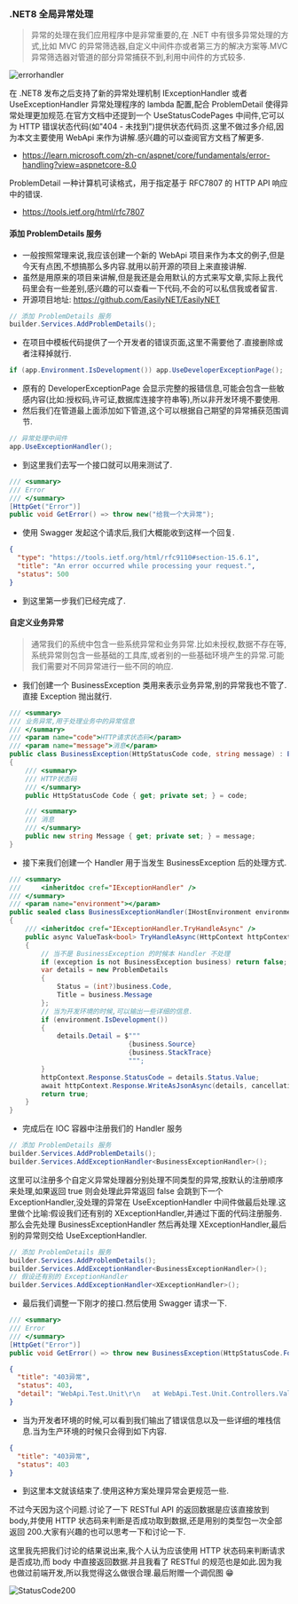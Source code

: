 ### .NET8 全局异常处理

> 异常的处理在我们应用程序中是非常重要的,在 .NET 中有很多异常处理的方式,比如 MVC 的异常筛选器,自定义中间件亦或者第三方的解决方案等.MVC 异常筛选器对管道的部分异常捕获不到,利用中间件的方式较多.

![errorhandler](./images/errorhandler.png)

在 .NET8 发布之后支持了新的异常处理机制 IExceptionHandler 或者 UseExceptionHandler 异常处理程序的 lambda 配置,配合 ProblemDetail 使得异常处理更加规范.在官方文档中还提到一个 UseStatusCodePages 中间件,它可以为 HTTP 错误状态代码(如"404 - 未找到")提供状态代码页.这里不做过多介绍,因为本文主要使用 WebApi 来作为讲解.感兴趣的可以查阅官方文档了解更多.

- https://learn.microsoft.com/zh-cn/aspnet/core/fundamentals/error-handling?view=aspnetcore-8.0

ProblemDetail 一种计算机可读格式，用于指定基于 RFC7807 的 HTTP API 响应中的错误.

- https://tools.ietf.org/html/rfc7807

#### 添加 ProblemDetails 服务

- 一般按照常理来说,我应该创建一个新的 WebApi 项目来作为本文的例子,但是今天有点困,不想搞那么多内容.就用以前开源的项目上来直接讲解.
- 虽然是用原来的项目来讲解,但是我还是会用默认的方式来写文章,实际上我代码里会有一些差别,感兴趣的可以查看一下代码,不会的可以私信我或者留言.
- 开源项目地址: https://github.com/EasilyNET/EasilyNET

```csharp
// 添加 ProblemDetails 服务
builder.Services.AddProblemDetails();
```

- 在项目中模板代码提供了一个开发者的错误页面,这里不需要他了.直接删除或者注释掉就行.

```csharp
if (app.Environment.IsDevelopment()) app.UseDeveloperExceptionPage();
```

- 原有的 DeveloperExceptionPage 会显示完整的报错信息,可能会包含一些敏感内容(比如:授权码,许可证,数据库连接字符串等),所以非开发环境不要使用.
- 然后我们在管道最上面添加如下管道,这个可以根据自己期望的异常捕获范围调节.

```csharp
// 异常处理中间件
app.UseExceptionHandler();
```

- 到这里我们去写一个接口就可以用来测试了.

```csharp
/// <summary>
/// Error
/// </summary>
[HttpGet("Error")]
public void GetError() => throw new("给我一个大异常");
```

- 使用 Swagger 发起这个请求后,我们大概能收到这样一个回复.

```json
{
  "type": "https://tools.ietf.org/html/rfc9110#section-15.6.1",
  "title": "An error occurred while processing your request.",
  "status": 500
}
```

- 到这里第一步我们已经完成了.

#### 自定义业务异常

> 通常我们的系统中包含一些系统异常和业务异常.比如未授权,数据不存在等,系统异常则包含一些基础的工具库,或者别的一些基础环境产生的异常.可能我们需要对不同异常进行一些不同的响应.

- 我们创建一个 BusinessException 类用来表示业务异常,别的异常我也不管了.直接 Exception 抛出就行.

```csharp
/// <summary>
/// 业务异常,用于处理业务中的异常信息
/// </summary>
/// <param name="code">HTTP请求状态码</param>
/// <param name="message">消息</param>
public class BusinessException(HttpStatusCode code, string message) : Exception(message)
{
    /// <summary>
    /// HTTP状态码
    /// </summary>
    public HttpStatusCode Code { get; private set; } = code;

    /// <summary>
    /// 消息
    /// </summary>
    public new string Message { get; private set; } = message;
}
```

- 接下来我们创建一个 Handler 用于当发生 BusinessException 后的处理方式.

```csharp
/// <summary>
///     <inheritdoc cref="IExceptionHandler" />
/// </summary>
/// <param name="environment"></param>
public sealed class BusinessExceptionHandler(IHostEnvironment environment) : IExceptionHandler
{
    /// <inheritdoc cref="IExceptionHandler.TryHandleAsync" />
    public async ValueTask<bool> TryHandleAsync(HttpContext httpContext, Exception exception, CancellationToken cancellationToken)
    {
        // 当不是 BusinessException 的时候本 Handler 不处理
        if (exception is not BusinessException business) return false;
        var details = new ProblemDetails
        {
            Status = (int?)business.Code,
            Title = business.Message
        };
        // 当为开发环境的时候,可以输出一些详细的信息.
        if (environment.IsDevelopment())
        {
            details.Detail = $"""
                              {business.Source}
                              {business.StackTrace}
                              """;
        }
        httpContext.Response.StatusCode = details.Status.Value;
        await httpContext.Response.WriteAsJsonAsync(details, cancellationToken);
        return true;
    }
}
```

- 完成后在 IOC 容器中注册我们的 Handler 服务

```csharp
// 添加 ProblemDetails 服务
builder.Services.AddProblemDetails();
builder.Services.AddExceptionHandler<BusinessExceptionHandler>();
```

这里可以注册多个自定义异常处理器分别处理不同类型的异常,按默认的注册顺序来处理,如果返回 true 则会处理此异常返回 false 会跳到下一个 ExceptionHandler,没处理的异常在 UseExceptionHandler 中间件做最后处理.这里做个比喻:假设我们还有别的 XExceptionHandler,并通过下面的代码注册服务.那么会先处理 BusinessExceptionHandler 然后再处理 XExceptionHandler,最后别的异常则交给 UseExceptionHandler.

```csharp
// 添加 ProblemDetails 服务
builder.Services.AddProblemDetails();
builder.Services.AddExceptionHandler<BusinessExceptionHandler>();
// 假设还有别的 ExceptionHandler
builder.Services.AddExceptionHandler<XExceptionHandler>();
```

- 最后我们调整一下刚才的接口.然后使用 Swagger 请求一下.

```csharp
/// <summary>
/// Error
/// </summary>
[HttpGet("Error")]
public void GetError() => throw new BusinessException(HttpStatusCode.Forbidden, "403异常");
```

```json
{
  "title": "403异常",
  "status": 403,
  "detail": "WebApi.Test.Unit\r\n   at WebApi.Test.Unit.Controllers.ValuesController.GetError() in G:\\GitHub\\EasilyNET\\sample\\WebApi.Test.Unit\\Controllers\\ValuesController.cs:line 18\r\n   at Microsoft.Extensions.Internal.ObjectMethodExecutor.<>c__DisplayClass33_0.<WrapVoidMethod>b__0(Object target, Object[] parameters)\r\n   at Microsoft.AspNetCore.Mvc.Infrastructure.ActionMethodExecutor.VoidResultExecutor.Execute(ActionContext actionContext, IActionResultTypeMapper mapper, ObjectMethodExecutor executor, Object controller, Object[] arguments)\r\n   at Microsoft.AspNetCore.Mvc.Infrastructure.ControllerActionInvoker.InvokeActionMethodAsync()\r\n   at Microsoft.AspNetCore.Mvc.Infrastructure.ControllerActionInvoker.Next(State& next, Scope& scope, Object& state, Boolean& isCompleted)\r\n   at Microsoft.AspNetCore.Mvc.Infrastructure.ControllerActionInvoker.InvokeNextActionFilterAsync()\r\n--- End of stack trace from previous location ---\r\n   at Microsoft.AspNetCore.Mvc.Infrastructure.ControllerActionInvoker.Rethrow(ActionExecutedContextSealed context)\r\n   at Microsoft.AspNetCore.Mvc.Infrastructure.ControllerActionInvoker.Next(State& next, Scope& scope, Object& state, Boolean& isCompleted)\r\n   at Microsoft.AspNetCore.Mvc.Infrastructure.ControllerActionInvoker.InvokeInnerFilterAsync()\r\n--- End of stack trace from previous location ---\r\n   at Microsoft.AspNetCore.Mvc.Infrastructure.ResourceInvoker.<InvokeFilterPipelineAsync>g__Awaited|20_0(ResourceInvoker invoker, Task lastTask, State next, Scope scope, Object state, Boolean isCompleted)\r\n   at Microsoft.AspNetCore.Mvc.Infrastructure.ResourceInvoker.<InvokeAsync>g__Logged|17_1(ResourceInvoker invoker)\r\n   at Microsoft.AspNetCore.Mvc.Infrastructure.ResourceInvoker.<InvokeAsync>g__Logged|17_1(ResourceInvoker invoker)\r\n   at Microsoft.AspNetCore.Routing.EndpointMiddleware.<Invoke>g__AwaitRequestTask|7_0(Endpoint endpoint, Task requestTask, ILogger logger)\r\n   at EasilyNET.WebCore.Middleware.RepeatSubmitMiddleware.Invoke(HttpContext context) in G:\\GitHub\\EasilyNET\\src\\EasilyNET.WebCore\\Middleware\\RepeatSubmitMiddleware.cs:line 70\r\n   at Swashbuckle.AspNetCore.SwaggerUI.SwaggerUIMiddleware.Invoke(HttpContext httpContext)\r\n   at Swashbuckle.AspNetCore.Swagger.SwaggerMiddleware.Invoke(HttpContext httpContext, ISwaggerProvider swaggerProvider)\r\n   at Microsoft.AspNetCore.Authorization.AuthorizationMiddleware.Invoke(HttpContext context)\r\n   at Microsoft.AspNetCore.Authentication.AuthenticationMiddleware.Invoke(HttpContext context)\r\n   at EasilyNET.WebCore.Middleware.ResponseTimeMiddleware.Invoke(HttpContext context) in G:\\GitHub\\EasilyNET\\src\\EasilyNET.WebCore\\Middleware\\ResponseTimeMiddleware.cs:line 32\r\n   at Microsoft.AspNetCore.Diagnostics.ExceptionHandlerMiddlewareImpl.<Invoke>g__Awaited|10_0(ExceptionHandlerMiddlewareImpl middleware, HttpContext context, Task task)"
}
```

- 当为开发者环境的时候,可以看到我们输出了错误信息以及一些详细的堆栈信息.当为生产环境的时候只会得到如下内容.

```json
{
  "title": "403异常",
  "status": 403
}
```

- 到这里本文就该结束了.使用这种方案处理异常会更规范一些.

不过今天因为这个问题.讨论了一下 RESTful API 的返回数据是应该直接放到 body,并使用 HTTP 状态码来判断是否成功取到数据,还是用别的类型包一次全部返回 200.大家有兴趣的也可以思考一下和讨论一下.

这里我先把我们讨论的结果说出来,我个人认为应该使用 HTTP 状态码来判断请求是否成功,而 body 中直接返回数据.并且我看了 RESTful 的规范也是如此.因为我也做过前端开发,所以我觉得这么做很合理.最后附赠一个调侃图 😁

![StatusCode200](./images/statuscode200.jpg)
